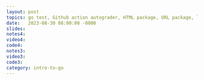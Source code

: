 ```yaml
---
layout: post
topics: go test, Github action autograder, HTML package, URL package, lab02 design sketch
date:   2023-08-30 08:00:00 -0800
slides: 
notes4: 
video4: 
code4: 
notes3: 
video3: 
code3: 
category: intro-to-go
---
```

